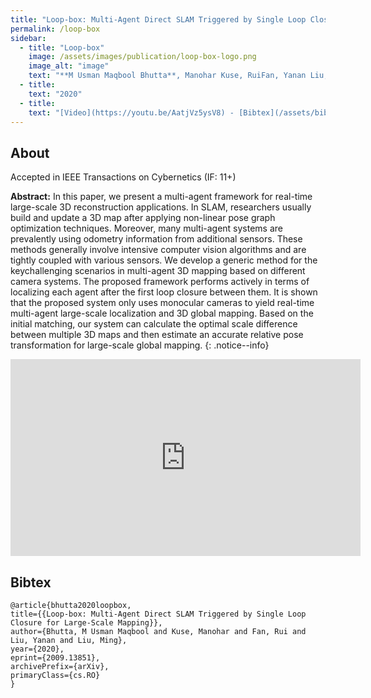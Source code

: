 ```yaml
---
title: "Loop-box: Multi-Agent Direct SLAM Triggered by Single Loop Closure for Large Scale Mapping "
permalink: /loop-box
sidebar:
  - title: "Loop-box"
    image: /assets/images/publication/loop-box-logo.png
    image_alt: "image"
    text: "**M Usman Maqbool Bhutta**, Manohar Kuse, RuiFan, Yanan Liu, Ming Liu"
  - title:
    text: "2020" 
  - title: 
    text: "[Video](https://youtu.be/AatjVz5ysV8) - [Bibtex](/assets/bibtex/loop-box.bib)" 
---
```


## About

Accepted in IEEE Transactions on Cybernetics (IF: 11+)

**Abstract:**  In this paper, we present a multi-agent framework for real-time large-scale 3D reconstruction applications. In SLAM, researchers usually build and update a 3D map after applying non-linear pose graph optimization techniques. Moreover, many multi-agent systems are prevalently using odometry information from additional sensors. These methods generally involve intensive computer vision algorithms and are tightly coupled with various sensors. We develop a generic method for the keychallenging scenarios in multi-agent 3D mapping based on different camera systems. The proposed framework performs actively in terms of localizing each agent after the first loop closure between them. It is shown that the proposed system only uses monocular cameras to yield real-time multi-agent large-scale localization and 3D global mapping. Based on the initial matching, our system can calculate the optimal scale difference between multiple 3D maps and then estimate an accurate relative pose transformation for large-scale global mapping.
{: .notice--info}


<iframe width="560" height="315" src="https://www.youtube.com/embed/AatjVz5ysV8 " frameborder="0" allow="autoplay; encrypted-media" allowfullscreen></iframe>


## Bibtex
```
@article{bhutta2020loopbox,
title={{Loop-box: Multi-Agent Direct SLAM Triggered by Single Loop Closure for Large-Scale Mapping}}, 
author={Bhutta, M Usman Maqbool and Kuse, Manohar and Fan, Rui and Liu, Yanan and Liu, Ming},
year={2020},
eprint={2009.13851},
archivePrefix={arXiv},
primaryClass={cs.RO}
}
```